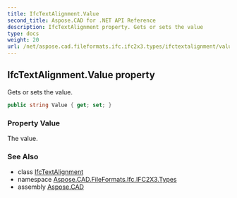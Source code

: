 ```yaml
---
title: IfcTextAlignment.Value
second_title: Aspose.CAD for .NET API Reference
description: IfcTextAlignment property. Gets or sets the value
type: docs
weight: 20
url: /net/aspose.cad.fileformats.ifc.ifc2x3.types/ifctextalignment/value/
---
```

## IfcTextAlignment.Value property

Gets or sets the value.

```csharp
public string Value { get; set; }
```

### Property Value

The value.

### See Also

* class [IfcTextAlignment](../)
* namespace [Aspose.CAD.FileFormats.Ifc.IFC2X3.Types](../../ifctextalignment/)
* assembly [Aspose.CAD](../../../)


